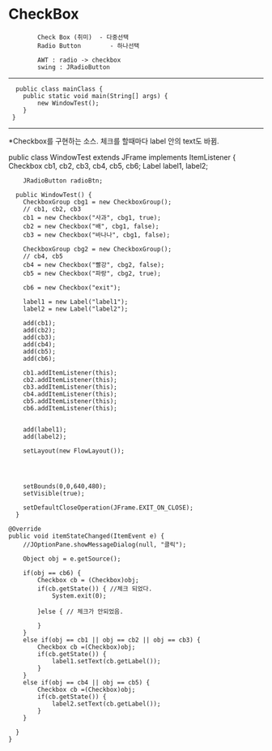 CheckBox
===================================================

		
			Check Box (취미) 	- 다중선택
			Radio Button		- 하나선택
			
			AWT : radio -> checkbox
			swing : JRadioButton
			
		

--------------------------------------------------


      public class mainClass {
	    public static void main(String[] args) {
		    new WindowTest();
  	    }
     }

--------------------------------------------------
   *Checkbox를 구현하는 소스. 체크를 할때마다 label 안의 text도 바뀜.
   
   public class WindowTest extends JFrame implements ItemListener {
	    Checkbox cb1, cb2, cb3, cb4, cb5, cb6;
	    Label label1, label2;
	
	    JRadioButton radioBtn;
	
	  public WindowTest() {
		CheckboxGroup cbg1 = new CheckboxGroup();
		// cb1, cb2, cb3
		cb1 = new Checkbox("사과", cbg1, true);
		cb2 = new Checkbox("배", cbg1, false);
		cb3 = new Checkbox("바나나", cbg1, false);
		
		CheckboxGroup cbg2 = new CheckboxGroup();
		// cb4, cb5
		cb4 = new Checkbox("빨강", cbg2, false);
		cb5 = new Checkbox("파랑", cbg2, true);
		
		cb6 = new Checkbox("exit");
		
		label1 = new Label("label1");
		label2 = new Label("label2");
		
		add(cb1);
		add(cb2);
		add(cb3);
		add(cb4);
		add(cb5);
		add(cb6);
		
		cb1.addItemListener(this);
		cb2.addItemListener(this);
		cb3.addItemListener(this);
		cb4.addItemListener(this);
		cb5.addItemListener(this);
		cb6.addItemListener(this);
		
		
		add(label1);
		add(label2);
		
		setLayout(new FlowLayout());
		
		
		
		
		setBounds(0,0,640,480);
		setVisible(true);
		
		setDefaultCloseOperation(JFrame.EXIT_ON_CLOSE);
	  }

	@Override
	public void itemStateChanged(ItemEvent e) {
		//JOptionPane.showMessageDialog(null, "클릭");
		
		Object obj = e.getSource();
		
		if(obj == cb6) {
			Checkbox cb = (Checkbox)obj;
			if(cb.getState()) { //체크 되었다.
				System.exit(0);
				
			}else {	// 체크가 안되었음.
				
			}
		}
		else if(obj == cb1 || obj == cb2 || obj == cb3) {
			Checkbox cb =(Checkbox)obj;
			if(cb.getState()) {
				label1.setText(cb.getLabel());
			}
		}
		else if(obj == cb4 || obj == cb5) {
			Checkbox cb =(Checkbox)obj;
			if(cb.getState()) {
				label2.setText(cb.getLabel());
			}
		}
		
	  }
    }
